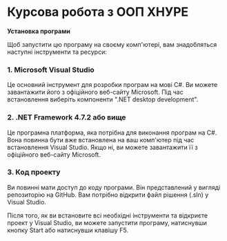 # Курсова робота з ООП ХНУРЕ
**Установка програми**

Щоб запустити цю програму на своєму комп'ютері, вам знадобляться наступні інструменти та ресурси:

### 1. Microsoft Visual Studio
Це основний інструмент для розробки програм на мові C#. Ви можете завантажити його з офіційного веб-сайту Microsoft. Під час встановлення виберіть компоненти ".NET desktop development".

### 2. .NET Framework 4.7.2 або вище
Це програмна платформа, яка потрібна для виконання програм на C#. Вона повинна бути вже встановлена на ваш комп'ютер під час встановлення Visual Studio. Якщо ні, ви можете завантажити її з офіційного веб-сайту Microsoft.

### 3. Код проекту
Ви повинні мати доступ до коду програми. Він представлений у вигляді репозиторію на GitHub. Вам потрібно відкрити файл рішення (.sln) у Visual Studio.

Після того, як ви встановите всі необхідні інструменти та відкриєте проект у Visual Studio, ви можете запустити програму, натиснувши кнопку Start або натиснувши клавішу F5.




